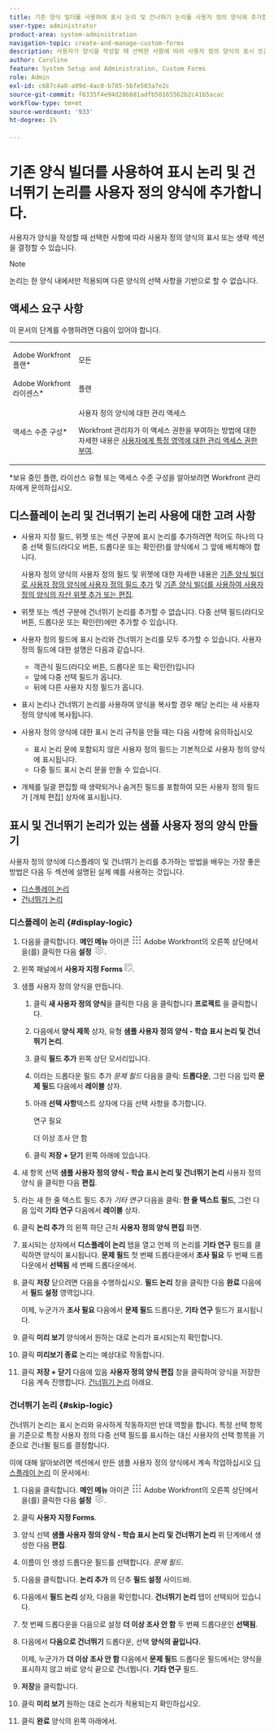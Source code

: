 ```yaml
---
title: 기존 양식 빌더를 사용하여 표시 논리 및 건너뛰기 논리를 사용자 정의 양식에 추가합니다.
user-type: administrator
product-area: system-administration
navigation-topic: create-and-manage-custom-forms
description: 사용자가 양식을 작성할 때 선택한 사항에 따라 사용자 정의 양식의 표시 또는 생략 섹션을 결정할 수 있습니다.
author: Caroline
feature: System Setup and Administration, Custom Forms
role: Admin
exl-id: c687c4a8-a99d-4ac0-b785-5bfe503a7e2c
source-git-commit: f6335f4e94d286681adfb50165562b2c41b5acac
workflow-type: tm+mt
source-wordcount: '933'
ht-degree: 1%

---
```


# 기존 양식 빌더를 사용하여 표시 논리 및 건너뛰기 논리를 사용자 정의 양식에 추가합니다.

사용자가 양식을 작성할 때 선택한 사항에 따라 사용자 정의 양식의 표시 또는 생략 섹션을 결정할 수 있습니다.

>[!NOTE]
>
>논리는 한 양식 내에서만 적용되며 다른 양식의 선택 사항을 기반으로 할 수 없습니다.

## 액세스 요구 사항

이 문서의 단계를 수행하려면 다음이 있어야 합니다.

<table style="table-layout:auto"> 
 <col> 
 <col> 
 <tbody> 
  <tr data-mc-conditions=""> 
   <td role="rowheader"> <p>Adobe Workfront 플랜*</p> </td> 
   <td>모든</td> 
  </tr> 
  <tr> 
   <td role="rowheader">Adobe Workfront 라이센스*</td> 
   <td>플랜</td> 
  </tr> 
  <tr data-mc-conditions=""> 
   <td role="rowheader">액세스 수준 구성*</td> 
   <td> <p>사용자 정의 양식에 대한 관리 액세스</p> <p>Workfront 관리자가 이 액세스 권한을 부여하는 방법에 대한 자세한 내용은 <a href="../../../administration-and-setup/add-users/configure-and-grant-access/grant-users-admin-access-certain-areas.md" class="MCXref xref">사용자에게 특정 영역에 대한 관리 액세스 권한 부여</a>.</p> </td> 
  </tr>  
 </tbody> 
</table>

&#42;보유 중인 플랜, 라이선스 유형 또는 액세스 수준 구성을 알아보려면 Workfront 관리자에게 문의하십시오.

## 디스플레이 논리 및 건너뛰기 논리 사용에 대한 고려 사항

* 사용자 지정 필드, 위젯 또는 섹션 구분에 표시 논리를 추가하려면 적어도 하나의 다중 선택 필드(라디오 버튼, 드롭다운 또는 확인란)를 양식에서 그 앞에 배치해야 합니다.

  사용자 정의 양식의 사용자 정의 필드 및 위젯에 대한 자세한 내용은 [기존 양식 빌더로 사용자 정의 양식에 사용자 정의 필드 추가](../../../administration-and-setup/customize-workfront/create-manage-custom-forms/add-a-custom-field-to-a-custom-form.md) 및 [기존 양식 빌더를 사용하여 사용자 정의 양식의 자산 위젯 추가 또는 편집](../../../administration-and-setup/customize-workfront/create-manage-custom-forms/add-widget-or-edit-its-properties-in-a-custom-form.md).

* 위젯 또는 섹션 구분에 건너뛰기 논리를 추가할 수 없습니다. 다중 선택 필드(라디오 버튼, 드롭다운 또는 확인란)에만 추가할 수 있습니다.

* 사용자 정의 필드에 표시 논리와 건너뛰기 논리를 모두 추가할 수 있습니다. 사용자 정의 필드에 대한 설명은 다음과 같습니다.

   * 객관식 필드(라디오 버튼, 드롭다운 또는 확인란)입니다
   * 앞에 다중 선택 필드가 옵니다.
   * 뒤에 다른 사용자 지정 필드가 옵니다.

* 표시 논리나 건너뛰기 논리를 사용하여 양식을 복사할 경우 해당 논리는 새 사용자 정의 양식에 복사됩니다.
* 사용자 정의 양식에 대한 표시 논리 규칙을 만들 때는 다음 사항에 유의하십시오

   * 표시 논리 문에 포함되지 않은 사용자 정의 필드는 기본적으로 사용자 정의 양식에 표시됩니다.
   * 다중 필드 표시 논리 문을 만들 수 있습니다.

* 개체를 일괄 편집할 때 생략되거나 숨겨진 필드를 포함하여 모든 사용자 정의 필드가 [개체 편집] 상자에 표시됩니다.

## 표시 및 건너뛰기 논리가 있는 샘플 사용자 정의 양식 만들기

사용자 정의 양식에 디스플레이 및 건너뛰기 논리를 추가하는 방법을 배우는 가장 좋은 방법은 다음 두 섹션에 설명된 실제 예를 사용하는 것입니다.

* [디스플레이 논리](#display-logic)
* [건너뛰기 논리](#skip-logic)

### 디스플레이 논리 {#display-logic}

1. 다음을 클릭합니다. **메인 메뉴** 아이콘 ![](assets/main-menu-icon.png) Adobe Workfront의 오른쪽 상단에서 을(를) 클릭한 다음 **설정** ![](assets/gear-icon-settings.png).

1. 왼쪽 패널에서 **사용자 지정 Forms** ![](assets/custom-forms-icon.png).

1. 샘플 사용자 정의 양식을 만듭니다.

   1. 클릭 **새 사용자 정의 양식**&#x200B;을 클릭한 다음 을 클릭합니다 **프로젝트** 을 클릭합니다.

   1. 다음에서 **양식 제목** 상자, 유형 **샘플 사용자 정의 양식 - 학습 표시 논리 및 건너뛰기 논리**.

   1. 클릭 **필드 추가** 왼쪽 상단 모서리입니다.
   1. 이라는 드롭다운 필드 추가 *문제 필드* 다음을 클릭: **드롭다운**, 그런 다음 입력 **문제 필드** 다음에서 **레이블** 상자.

   1. 아래 **선택 사항**&#x200B;텍스트 상자에 다음 선택 사항을 추가합니다.

      연구 필요

      더 이상 조사 안 함

   1. 클릭 **저장 + 닫기** 왼쪽 아래에 있습니다.

1. 새 항목 선택 **샘플 사용자 정의 양식 - 학습 표시 논리 및 건너뛰기 논리** 사용자 정의 양식 을 클릭한 다음 **편집**.

1. 라는 새 한 줄 텍스트 필드 추가 *기타 연구* 다음을 클릭: **한 줄 텍스트 필드**, 그런 다음 입력 **기타 연구** 다음에서 **레이블** 상자.

1. 클릭 **논리 추가** 의 왼쪽 하단 근처 **사용자 정의 양식 편집** 화면.

1. 표시되는 상자에서 **디스플레이 논리** 탭을 열고 언제 의 논리를 **기타 연구** 필드를 클릭하면 양식이 표시됩니다. **문제 필드** 첫 번째 드롭다운에서 **조사 필요** 두 번째 드롭다운에서 **선택됨** 세 번째 드롭다운에서.
1. 클릭 **저장** 닫으려면 다음을 수행하십시오. **필드 논리** 창을 클릭한 다음 **완료** 다음에서 **필드 설정** 영역입니다.

   이제, 누군가가 **조사 필요** 다음에서 **문제 필드** 드롭다운, **기타 연구** 필드가 표시됩니다.

1. 클릭 **미리 보기** 양식에서 원하는 대로 논리가 표시되는지 확인합니다.
1. 클릭 **미리보기 종료** 논리는 예상대로 작동합니다.
1. 클릭 **저장 + 닫기** 다음에 있음 **사용자 정의 양식 편집** 창을 클릭하여 양식을 저장한 다음 계속 진행합니다. [건너뛰기 논리](#skip-logic) 아래요.

### 건너뛰기 논리 {#skip-logic}

건너뛰기 논리는 표시 논리와 유사하게 작동하지만 반대 역할을 합니다. 특정 선택 항목을 기준으로 특정 사용자 정의 다중 선택 필드를 표시하는 대신 사용자의 선택 항목을 기준으로 건너뛸 필드를 결정합니다.

이에 대해 알아보려면 섹션에서 만든 샘플 사용자 정의 양식에서 계속 작업하십시오 [디스플레이 논리](#display-logic) 이 문서에서:

1. 다음을 클릭합니다. **메인 메뉴** 아이콘 ![](assets/main-menu-icon.png) Adobe Workfront의 오른쪽 상단에서 을(를) 클릭한 다음 **설정** ![](assets/gear-icon-settings.png).

1. 클릭 **사용자 지정 Forms**.
1. 양식 선택 **샘플 사용자 정의 양식 - 학습 표시 논리 및 건너뛰기 논리** 위 단계에서 생성한 다음 **편집**.

1. 이름이 인 생성 드롭다운 필드를 선택합니다. *문제 필드*.
1. 다음을 클릭합니다. **논리 추가** 의 단추 **필드 설정** 사이드바.

1. 다음에서 **필드 논리** 상자, 다음을 확인합니다. **건너뛰기 논리** 탭이 선택되어 있습니다.

1. 첫 번째 드롭다운을 다음으로 설정 **더 이상 조사 안 함** 두 번째 드롭다운인 **선택됨**.

1. 다음에서 **다음으로 건너뛰기** 드롭다운, 선택 **양식의 끝입니다.**

   이제, 누군가가 **더 이상 조사 안 함** 다음에서 **문제 필드** 드롭다운 필드에서는 양식을 표시하지 않고 바로 양식 끝으로 건너뜁니다. **기타 연구** 필드.

1. **저장**&#x200B;을 클릭합니다.
1. 클릭 **미리 보기**  원하는 대로 논리가 적용되는지 확인하십시오.
1. 클릭 **완료** 양식의 왼쪽 아래에서.
